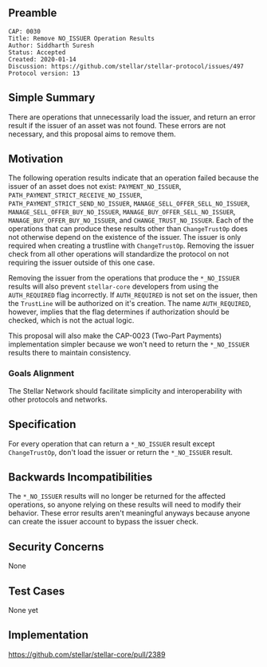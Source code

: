 ## Preamble

```
CAP: 0030
Title: Remove NO_ISSUER Operation Results
Author: Siddharth Suresh
Status: Accepted
Created: 2020-01-14
Discussion: https://github.com/stellar/stellar-protocol/issues/497
Protocol version: 13
```

## Simple Summary
There are operations that unnecessarily load the issuer, and return an error result if the issuer of an asset was not found. These errors are not necessary, and this proposal aims to remove them.

## Motivation
The following operation results indicate that an operation failed because the issuer of an asset does not exist: `PAYMENT_NO_ISSUER`, `PATH_PAYMENT_STRICT_RECEIVE_NO_ISSUER`, `PATH_PAYMENT_STRICT_SEND_NO_ISSUER`, `MANAGE_SELL_OFFER_SELL_NO_ISSUER`, `MANAGE_SELL_OFFER_BUY_NO_ISSUER`, `MANAGE_BUY_OFFER_SELL_NO_ISSUER`, `MANAGE_BUY_OFFER_BUY_NO_ISSUER`, and `CHANGE_TRUST_NO_ISSUER`. Each of the operations that can produce these results other than `ChangeTrustOp` does not otherwise depend on the existence of the issuer. The issuer is only required when creating a trustline with `ChangeTrustOp`. Removing the issuer check from all other operations will standardize the protocol on not requiring the issuer outside of this one case.

Removing the issuer from the operations that produce the `*_NO_ISSUER` results will also prevent `stellar-core` developers from using the `AUTH_REQUIRED` flag incorrectly. If `AUTH_REQUIRED` is not set on the issuer, then the `TrustLine` will be authorized on it's creation. The name `AUTH_REQUIRED`, however, implies that the flag determines if authorization should be checked, which is not the actual logic.

This proposal will also make the CAP-0023 (Two-Part Payments) implementation simpler because we won't need to return the `*_NO_ISSUER` results there to maintain consistency.

### Goals Alignment
The Stellar Network should facilitate simplicity and interoperability with other protocols and networks.

## Specification
For every operation that can return a `*_NO_ISSUER` result except `ChangeTrustOp`, don't load the issuer or return the `*_NO_ISSUER` result.

## Backwards Incompatibilities
The `*_NO_ISSUER` results will no longer be returned for the affected operations, so anyone relying on these results will need to modify their behavior. These error results aren't meaningful anyways because anyone can create the issuer account to bypass the issuer check.

## Security Concerns
None

## Test Cases
None yet

## Implementation
https://github.com/stellar/stellar-core/pull/2389
